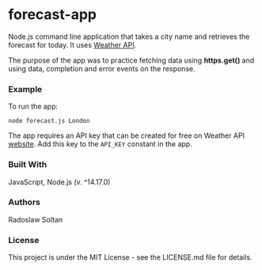 # forecast-app

Node.js command line application that takes a city name and retrieves the forecast for today.
It uses [Weather API](https://www.weatherapi.com).

The purpose of the app was to practice fetching data using **https.get()** and using data, completion and error events on the response.

### Example

To run the app:
```
node forecast.js London
```
The app requires an API key that can be created for free on Weather API [website](https://www.weatherapi.com/pricing.aspx).
Add this key to the ``API_KEY`` constant in the app. 

### Built With
JavaScript, Node.js (v. ^14.17.0)

### Authors
Radoslaw Soltan

### License
This project is under the MIT License - see the LICENSE.md file for details.